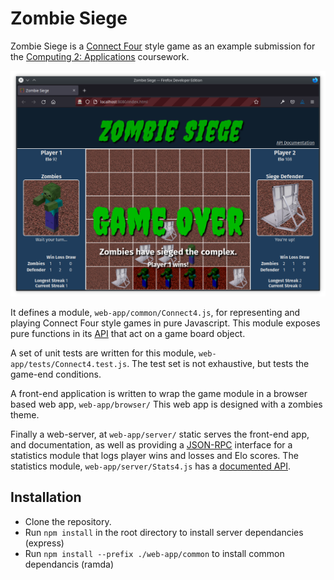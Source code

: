 # Zombie Siege
Zombie Siege is a
[Connect Four](https://en.wikipedia.org/wiki/Connect_Four)
style game as an example submission for the
[Computing 2: Applications](https://github.com/fourier-space/Computing-2-Applications)
coursework.

![Screenshot of Zombie Seige gameplay](screenshot.png)

It defines a module,
`web-app/common/Connect4.js`,
for representing and playing
Connect Four style games in pure Javascript.
This module exposes pure functions in its
[API](https://fourier-space.github.io/zombie-siege/Connect4.html)
that act on a game board object.

A set of unit tests are written for this module,
`web-app/tests/Connect4.test.js`.
The test set is not exhaustive, but tests the game-end conditions.

A front-end application is written to wrap the game module in a browser based
web app,
`web-app/browser/`
This web app is designed with a zombies theme.

Finally a web-server, at `web-app/server/` static serves the front-end app,
and documentation, as well as providing a
[JSON-RPC](https://www.jsonrpc.org/specification)
interface for a statistics module that logs player wins and losses and
Elo scores.
The statistics module, `web-app/server/Stats4.js` has a
[documented API](https://fourier-space.github.io/zombie-siege/Stats4.html).

## Installation
* Clone the repository.
* Run `npm install` in the root directory to install server dependancies (express)
* Run `npm install --prefix ./web-app/common` to install common dependancis (ramda)
